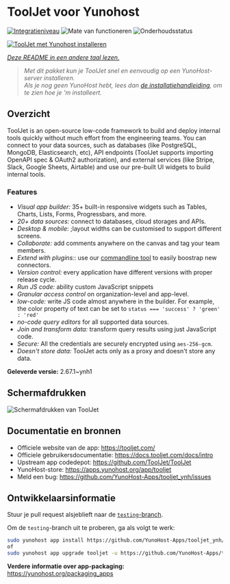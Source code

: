 <!--
NB: Deze README is automatisch gegenereerd door <https://github.com/YunoHost/apps/tree/master/tools/readme_generator>
Hij mag NIET handmatig aangepast worden.
-->

# ToolJet voor Yunohost

[![Integratieniveau](https://apps.yunohost.org/badge/integration/tooljet)](https://ci-apps.yunohost.org/ci/apps/tooljet/)
![Mate van functioneren](https://apps.yunohost.org/badge/state/tooljet)
![Onderhoudsstatus](https://apps.yunohost.org/badge/maintained/tooljet)

[![ToolJet met Yunohost installeren](https://install-app.yunohost.org/install-with-yunohost.svg)](https://install-app.yunohost.org/?app=tooljet)

*[Deze README in een andere taal lezen.](./ALL_README.md)*

> *Met dit pakket kun je ToolJet snel en eenvoudig op een YunoHost-server installeren.*  
> *Als je nog geen YunoHost hebt, lees dan [de installatiehandleiding](https://yunohost.org/install), om te zien hoe je 'm installeert.*

## Overzicht

ToolJet is an open-source low-code framework to build and deploy internal tools quickly without much effort from the engineering teams. You can connect to your data sources, such as databases (like PostgreSQL, MongoDB, Elasticsearch, etc), API endpoints (ToolJet supports importing OpenAPI spec & OAuth2 authorization), and external services (like Stripe, Slack, Google Sheets, Airtable) and use our pre-built UI widgets to build internal tools.

### Features

- *Visual app builder:* 35+ built-in responsive widgets such as Tables, Charts, Lists, Forms, Progressbars, and more.
- *20+ data sources:* connect to databases, cloud storages and APIs.
- *Desktop & mobile*: ;layout widths can be customised to support different screens. 
- *Collaborate:* add comments anywhere on the canvas and tag your team members.
- *Extend with plugins:*: use our [commandline tool](https://www.npmjs.com/package/tooljet) to easily boostrap new connectors.
- *Version control:* every application have different versions with proper release cycle.
- *Run JS code:* ability custom JavaScript snippets
- *Granular access control* on organization-level and app-level.
- *low-code:* write JS code almost anywhere in the builder. For example, the color property of text can be set to `status === 'success' ? 'green' : 'red'`
- *no-code query editors* for all supported data sources.
- *Join and transform data:* transform query results using just JavaScript code. 
- *Secure:* All the credentials are securely encrypted using `aes-256-gcm`.
- *Doesn't store data:* ToolJet acts only as a proxy and doesn't store any data.


**Geleverde versie:** 2.67.1~ynh1

## Schermafdrukken

![Schermafdrukken van ToolJet](./doc/screenshots/example.png)

## Documentatie en bronnen

- Officiele website van de app: <https://tooljet.com/>
- Officiele gebruikersdocumentatie: <https://docs.tooljet.com/docs/intro>
- Upstream app codedepot: <https://github.com/ToolJet/ToolJet>
- YunoHost-store: <https://apps.yunohost.org/app/tooljet>
- Meld een bug: <https://github.com/YunoHost-Apps/tooljet_ynh/issues>

## Ontwikkelaarsinformatie

Stuur je pull request alsjeblieft naar de [`testing`-branch](https://github.com/YunoHost-Apps/tooljet_ynh/tree/testing).

Om de `testing`-branch uit te proberen, ga als volgt te werk:

```bash
sudo yunohost app install https://github.com/YunoHost-Apps/tooljet_ynh/tree/testing --debug
of
sudo yunohost app upgrade tooljet -u https://github.com/YunoHost-Apps/tooljet_ynh/tree/testing --debug
```

**Verdere informatie over app-packaging:** <https://yunohost.org/packaging_apps>
